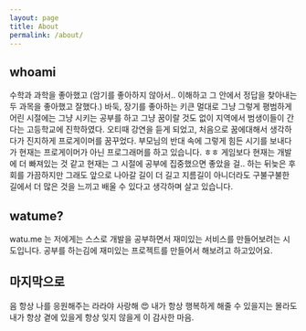 ```yaml
---
layout: page
title: About
permalink: /about/
---
```


## whoami
 수학과 과학을 좋아했고 (암기를 좋아하지 않아서.. 이해하고 그 안에서 정답을 찾아내는 두 과목을 좋아했고 잘했다.) 바둑, 장기를 좋아하는 키큰 멀대로 그냥 그렇게 평범하게 어린 시절에는 그냥 시키는 공부를 하고 그냥 꿈이랄 것도 없이 지역에서 범생이들이 간다는 고등학교에 진학하였다. 오티때 강연을 듣게 되었고, 처음으로 꿈에대해서 생각하다가 진지하게 프로게이머를 꿈꾸었다. 부모님의 반대 속에 그렇게 힘든 시기를 보내다가 현재는 프로게이머가 아닌 프로그래머를 하고 있습니다. ㅎㅎ
게임보다 현재는 개발에 더 빠져있는 것 같고 현재는 그 시절에 공부에 집중했으면 좋았을 걸.. 하는 뒤늦은 후회를 가끔하지만 그래도 앞으로 나아갈 길이 더 길고 지름길이 아니더라도 구불구불한 길에서 더 많은 것을 느끼고 배울 수 있다고 생각하며 살고 있습니다.

## watume?
watu.me 는 저에게는 스스로 개발을 공부하면서 재미있는 서비스를 만들어보려는 시도입니다.
공부를 하는김에 재미있는 프로젝트를 만들어서 해보려고 하고있어요.

## 마지막으로
음 항상 나를 응원해주는 라라야 사랑해 😍
내가 항상 행복하게 해줄 수 있을지는 몰라도
내가 항상 곁에 있을게
항상 잊지 않을게 이 감사한 마음.


